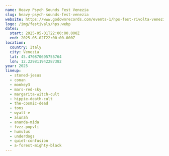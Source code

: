 ```yaml
---
name: Heavy Psych Sounds Fest Venezia
slug: heavy-psych-sounds-fest-venezia
website: https://www.godownrecords.com/events-1/hps-fest-rivolta-venezia
logo: /img/festivals/hps.webp
dates:
  start: 2025-05-01T22:00:00.000Z
  end: 2025-05-02T22:00:00.000Z
location:
  country: Italy
  city: Venezia
  lat: 45.470870695755764
  lon: 12.229811942287382
year: 2025
lineup:
  - stoned-jesus
  - conan
  - monkey3
  - mars-red-sky
  - margarita-witch-cult
  - hippie-death-cult
  - the-cosmic-dead
  - tons
  - wyatt-e
  - alunah
  - ananda-mida
  - fvzz-popvli
  - humulus
  - underdogs
  - quiet-confusion
  - a-forest-mighty-black
---
```

